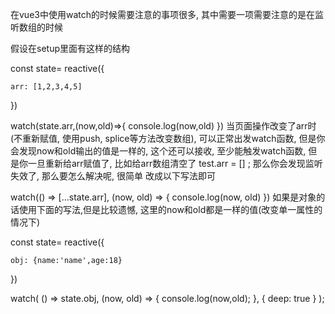 在vue3中使用watch的时候需要注意的事项很多, 其中需要一项需要注意的是在监听数组的时候

假设在setup里面有这样的结构 

const state= reactive({
 
    arr: [1,2,3,4,5]
    
})
 
 watch(state.arr,(now,old)=>{
      console.log(now,old)
 })
当页面操作改变了arr时(不重新赋值, 使用push, splice等方法改变数组), 可以正常出发watch函数, 但是你会发现now和old输出的值是一样的, 这个还可以接收, 至少能触发watch函数, 但是你一旦重新给arr赋值了, 比如给arr数组清空了 test.arr = [] ; 那么你会发现监听失效了, 那么要怎么解决呢, 很简单 改成以下写法即可

watch(() => [...state.arr], (now, old) => {
    console.log(now, old)
})
如果是对象的话使用下面的写法,但是比较遗憾, 这里的now和old都是一样的值(改变单一属性的情况下)

const state= reactive({
 
    obj: {name:'name',age:18}
    
})
 
 
watch(
  () => state.obj,
  (now, old) => {
    console.log(now,old);
  },
  { deep: true }
);